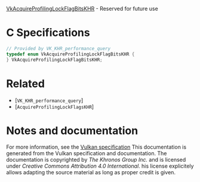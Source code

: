 [VkAcquireProfilingLockFlagBitsKHR](https://www.khronos.org/registry/vulkan/specs/1.3-extensions/man/html/VkAcquireProfilingLockFlagBitsKHR.html) - Reserved for future use

# C Specifications
```c
// Provided by VK_KHR_performance_query
typedef enum VkAcquireProfilingLockFlagBitsKHR {
} VkAcquireProfilingLockFlagBitsKHR;
```

# Related
- [`VK_KHR_performance_query`]
- [`AcquireProfilingLockFlagsKHR`]

# Notes and documentation
For more information, see the [Vulkan specification](https://www.khronos.org/registry/vulkan/specs/1.3-extensions/html/vkspec.html)
This documentation is generated from the Vulkan specification and documentation.
The documentation is copyrighted by *The Khronos Group Inc.* and is licensed under *Creative Commons Attribution 4.0 International*.
his license explicitely allows adapting the source material as long as proper credit is given.
        